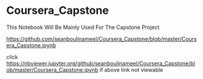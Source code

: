 # Coursera_Capstone
This Notebook Will Be Mainly Used For The Capstone Project

https://github.com/seanboulinameel/Coursera_Capstone/blob/master/Coursera_Capstone.ipynb

click https://nbviewer.jupyter.org/github/seanboulinameel/Coursera_Capstone/blob/master/Coursera_Capstone.ipynb if above link not viewable
